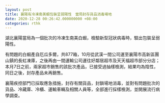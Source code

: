 ```yaml
---
layout: post
title: 襄陽有冷凍南美蝦包裝呈弱陽性　當局封存貨品消毒場地
date: 2020-12-28 00:26:42.000000000 +08:00
categories: rthk
---
```


湖北襄陽當局為一個批次的冷凍生南美白蝦，檢驗新型冠狀病毒時，驗出包裝呈弱陽性。

有問題的白蝦產自厄瓜多爾，共877箱，10月從武漢一間公司運至襄陽市高新區團山鎮的長虹凍庫，之後再由一間運輸公司運往好鄰居超市及天天福超市部分分店；本月7日之前，兩家超市銷售的該批次產品，已接受過抽樣檢測，結果均為陰性，同日之後，封存產品未再銷售。

襄陽疾控部門已採取應急措施，封存有關貨品，封鎖場地消毒，並對有問題批次的貨品、冷藏庫、冷櫃、運輸車輛及相關人員等，全部進行採樣檢測，並開展流行病學調查。
